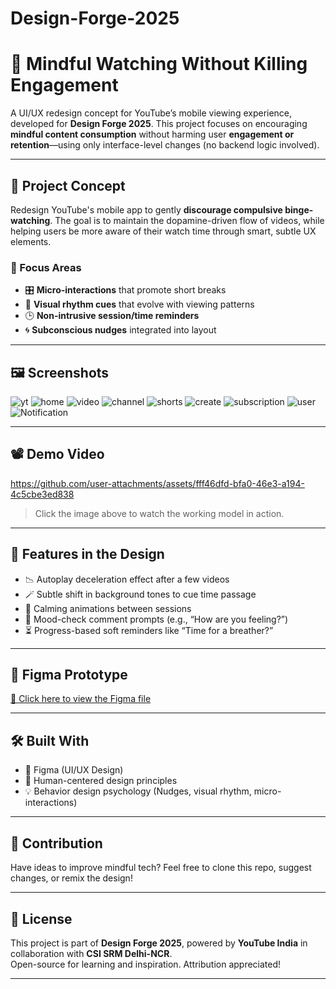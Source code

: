 # Design-Forge-2025

# 📱 Mindful Watching Without Killing Engagement

A UI/UX redesign concept for YouTube’s mobile viewing experience, developed for **Design Forge 2025**. This project focuses on encouraging **mindful content consumption** without harming user **engagement or retention**—using only interface-level changes (no backend logic involved).

---

## 🧠 Project Concept

Redesign YouTube's mobile app to gently **discourage compulsive binge-watching**. The goal is to maintain the dopamine-driven flow of videos, while helping users be more aware of their watch time through smart, subtle UX elements.

### 🎯 Focus Areas
- 🎛 **Micro-interactions** that promote short breaks  
- 🌈 **Visual rhythm cues** that evolve with viewing patterns  
- 🕒 **Non-intrusive session/time reminders**  
- 🌀 **Subconscious nudges** integrated into layout  

---

## 🖼️ Screenshots

![yt](https://github.com/user-attachments/assets/c7558b05-89cb-4ad3-a217-e6e9e0802604)
![home](https://github.com/user-attachments/assets/c9ba2fa6-6f25-48dc-9c59-1aa94150a972)
![video](https://github.com/user-attachments/assets/ba997565-5173-4bb5-a844-35b4ac97aa21)
![channel](https://github.com/user-attachments/assets/44d73a93-b3a6-46b1-b891-fbd4d2e72f01)
![shorts](https://github.com/user-attachments/assets/ad1fb84d-c8e1-49ba-a54c-bc17060ddd25)
![create](https://github.com/user-attachments/assets/b472a894-c972-4471-851b-d650bf04ac8a)
![subscription](https://github.com/user-attachments/assets/406c46df-4c7f-414e-b431-87967aa6fe91)
![user](https://github.com/user-attachments/assets/f162c3c2-561b-42b3-896f-ebedcbd54554)
![Notification](https://github.com/user-attachments/assets/62846ba9-3c31-4dc4-bcd4-d360a6b755f4)

---

## 📽️ Demo Video

https://github.com/user-attachments/assets/fff46dfd-bfa0-46e3-a194-4c5cbe3ed838

> Click the image above to watch the working model in action.

---

## 🧩 Features in the Design

- 📉 Autoplay deceleration effect after a few videos
- 🪄 Subtle shift in background tones to cue time passage
- 🌿 Calming animations between sessions
- 💬 Mood-check comment prompts (e.g., “How are you feeling?”)
- ⏳ Progress-based soft reminders like “Time for a breather?”

---

## 📁 Figma Prototype

[🔗 Click here to view the  Figma file]((https://www.figma.com/proto/wUx11XwHX633M4JXIWkOje/Design-Forge?page-id=0%3A1&node-id=9-8&p=f&viewport=479%2C-88%2C0.78&t=RZ2QxrO5bk7VafZi-1&scaling=min-zoom&content-scaling=fixed&starting-point-node-id=4%3A10))

---

## 🛠️ Built With

- 🎨 Figma (UI/UX Design)
- 🧠 Human-centered design principles
- 💡 Behavior design psychology (Nudges, visual rhythm, micro-interactions)

---

## 📌 Contribution

Have ideas to improve mindful tech? Feel free to clone this repo, suggest changes, or remix the design!

---

## 📃 License

This project is part of **Design Forge 2025**, powered by **YouTube India** in collaboration with **CSI SRM Delhi-NCR**.  
Open-source for learning and inspiration. Attribution appreciated!

---
